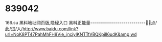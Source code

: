 # 839042
166.su 黑料地址网页版,隐秘入口 黑料正能量----------------------------🎽🎽点/此/进/入/http://www.baidu.com/link?url=NoK8PT47PahMhFH8Vie_jnciyIKNTTtVBQKpill6udK&amp;wd
